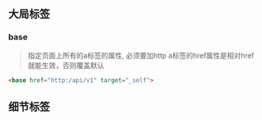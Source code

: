 ## 大局标签
### base
> 指定页面上所有的a标签的属性, 必须要加http
> a标签的href属性是相对href就能生效，否则覆盖默认
```html
<base href="http:/api/v1" target="_self">
```

## 细节标签
